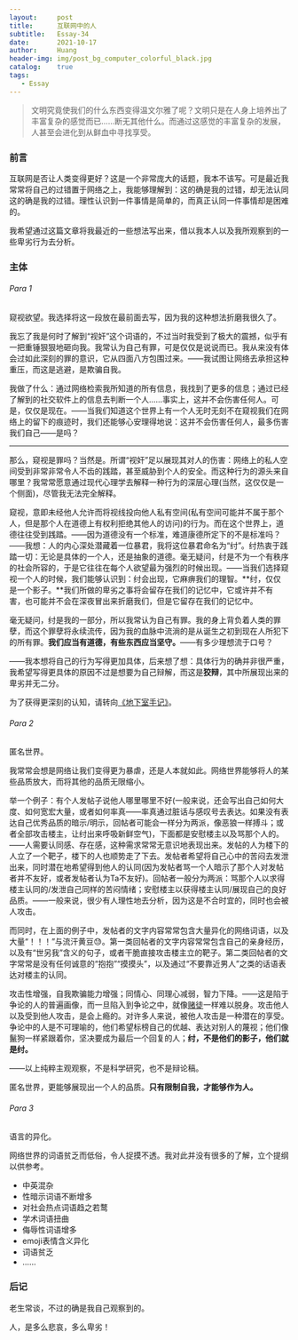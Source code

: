 ```yaml
---
layout:     post
title:      互联网中的人
subtitle:   Essay-34
date:       2021-10-17
author:     Huang
header-img: img/post_bg_computer_colorful_black.jpg
catalog:    true
tags:
   - Essay
---
```


> 文明究竟使我们的什么东西变得温文尔雅了呢？文明只是在人身上培养出了丰富复杂的感觉而已……断无其他什么。而通过这感觉的丰富复杂的发展，人甚至会进化到从鲜血中寻找享受。

### 前言

互联网是否让人类变得更好？这是一个非常庞大的话题，我本不该写。可是最近我常常将自己的过错置于网络之上，我能够理解到：这的确是我的过错，却无法认同这的确是我的过错。理性认识到一件事情是简单的，而真正认同一件事情却是困难的。

我希望通过这篇文章将我最近的一些想法写出来，借以我本人以及我所观察到的一些卑劣行为去分析。

### 主体

###### Para 1

窥视欲望。我选择将这一段放在最前面去写，因为我的这种想法折磨我很久了。

我忘了我是何时了解到“视奸”这个词语的，不过当时我受到了极大的震撼，似乎有一把重锤狠狠地砸向我。我常认为自己有罪，可是仅仅是说说而已。我从来没有体会过如此深刻的罪的意识，它从四面八方包围过来。——我试图让网络去承担这种重压，而这是逃避，是欺骗自我。

我做了什么：通过网络检索我所知道的所有信息，我找到了更多的信息；通过已经了解到的社交软件上的信息去判断一个人……事实上，这并不会伤害任何人。可是，仅仅是现在。——当我们知道这个世界上有一个人无时无刻不在窥视我们在网络上的留下的痕迹时，我们还能够心安理得地说：这并不会伤害任何人，最多伤害我们自己——是吗？

---

那么，窥视是罪吗？当然是。所谓“视奸”足以展现其对人的伤害：网络上的私人空间受到非常非常令人不齿的践踏，甚至威胁到个人的安全。而这种行为的源头来自哪里？我常常愿意通过现代心理学去解释一种行为的深层心理(当然，这仅仅是一个侧面)，尽管我无法完全解释。

窥视，意即未经他人允许而将视线投向他人私有空间(私有空间可能并不属于那个人，但是那个人在道德上有权利拒绝其他人的访问)的行为。而在这个世界上，道德往往受到践踏。——因为道德没有一个标准，难道康德所定下的不是标准吗？——我想：人的内心深处潜藏着一位暴君，我将这位暴君命名为“纣”。纣热衷于践踏一切：无论是具体的一个人，还是抽象的道德。毫无疑问，纣是不为一个有秩序的社会所容的，于是它往往在每个人欲望最为强烈的时候出现。——当我们选择窥视一个人的时候，我们能够认识到：纣会出现，它麻痹我们的理智。**纣，仅仅是一个影子。**我们所做的卑劣之事将会留存在我们的记忆中，它或许并不有害，也可能并不会在深夜冒出来折磨我们，但是它留存在我们的记忆中。

毫无疑问，纣是我的一部分，所以我常认为自己有罪。我的身上背负着人类的罪孽，而这个罪孽将永续流传，因为我的血脉中流淌的是从诞生之初到现在人所犯下的所有罪。**我们应当有道德，有些东西应当坚守。**——有多少理想流于口号？

——我本想将自己的行为写得更加具体，后来想了想：具体行为的确并非很严重，我希望写得更具体的原因不过是想要为自己辩解，而这是**狡辩**，其中所展现出来的卑劣并无二分。

为了获得更深刻的认知，请转向[《地下室手记》](https://xn--29s704loyd.com/2021/05/25/Notes-from-Underground/)。

###### Para 2

匿名世界。

我常常会想是网络让我们变得更为暴虐，还是人本就如此。网络世界能够将人的某些品质放大，而将其他的品质无限缩小。

举一个例子：有个人发帖子说他人哪里哪里不好(一般来说，还会写出自己如何大度、如何宽宏大量，或者如何率真——率真通过脏话与感叹号去表达。如果没有表达自己优秀品质的暗示/明示，回帖者可能会一样分为两派，像恶狼一样搏斗；或者全部攻击楼主，让纣出来呼吸新鲜空气)，下面都是安慰楼主以及骂那个人的。——人需要认同感、存在感，这种需求常常无意识地表现出来。发帖的人为楼下的人立了一个靶子，楼下的人也顺势走了下去。发帖者希望将自己心中的苦闷去发泄出来，同时潜在地希望得到他人的认同(因为发帖者骂一个人暗示了那个人对发帖者并不友好，或者发帖者认为Ta不友好)。回帖者一般分为两派：骂那个人以求得楼主认同的/发泄自己同样的苦闷情绪；安慰楼主以获得楼主认同/展现自己的良好品质。——一般来说，很少有人理性地去分析，因为这是不合时宜的，同时也会被人攻击。

而同时，在上面的例子中，发帖者的文字内容常常包含大量异化的网络词语，以及大量“！！！”与流汗黄豆😓。第一类回帖者的文字内容常常包含自己的亲身经历，以及有“世另我”含义的句子，或者干脆直接攻击楼主立的靶子。第二类回帖者的文字常常是没有任何诚意的“抱抱”“摸摸头”，以及通过“不要靠近男人”之类的话语表达对楼主的认同。

攻击性增强，自我欺骗能力增强；同情心、同理心减弱，智力下降。——这是陷于争论的人的普遍画像，而一旦陷入到争论之中，就像[赌徒](https://xn--29s704loyd.com/2021/05/28/The-Gambler/)一样难以脱身。攻击他人以及受到他人攻击，是会上瘾的。对许多人来说，被他人攻击是一种潜在的享受。争论中的人是不可理喻的，他们希望标榜自己的优越、表达对别人的蔑视；他们像鬣狗一样紧跟着你，坚决要成为最后一个回复的人；**纣，不是他们的影子，他们就是纣。**

——以上纯粹主观观察，不是科学研究，也不是辩论稿。

匿名世界，更能够展现出一个人的品质。**只有限制自我，才能够作为人。**

###### Para 3

语言的异化。

网络世界的词语贫乏而低俗，令人捉摸不透。我对此并没有很多的了解，立个提纲以供参考。

* 中英混杂
* 性暗示词语不断增多
* 对社会热点词语趋之若鹜
* 学术词语扭曲
* 侮辱性词语增多
* emoji表情含义异化
* 词语贫乏
* ……

### 后记

老生常谈，不过的确是我自己观察到的。

人，是多么悲哀，多么卑劣！
